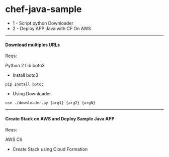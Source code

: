 # chef-java-sample

* 1 - Script python Downloader
* 2 - Deploy APP Java with CF On AWS

---

#### Download multiples URLs  ####

Reqs: 

Python 2
Lib boto3

* Install boto3

```
pip install boto3

```
* Using Downloader

```
use ./downloader.py {arg1} {arg2} {argN}

```
---

#### Create Stack on AWS and Deploy Sample Java APP ####

Reqs:

AWS Cli


* Create Stack using Cloud Formation

```

```
